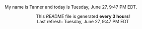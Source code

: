 My name is Tanner and today is Tuesday, June 27, 9:47 PM EDT.

<p align="center">This <i>README</i> file is generated <b>every 3 hours</b>!</br>Last refresh: Tuesday, June 27, 9:47 PM EDT<br /></p>
